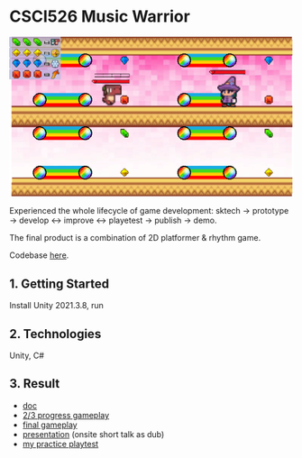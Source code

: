 # CSCI526 Music Warrior
![snap](snap.png)

Experienced the whole lifecycle of game development: sktech -> prototype -> develop <-> improve <-> playetest -> publish -> demo.

The final product is a combination of 2D platformer & rhythm game.

Codebase [here](https://github.com/Blazar221/DeadlineForce).
## 1. Getting Started
Install Unity 2021.3.8, run


## 2. Technologies
Unity, C#


## 3. Result
 - [doc](https://docs.google.com/document/d/12nChYzMglIX_hkd0Y7s8LkITmnToriefRo5TWD6ynmY/edit)
 - [2/3 progress gameplay](https://youtu.be/8x9n3zTv5Cw)
 - [final gameplay](https://youtu.be/s920mRaYSzw)
 - [presentation](https://youtu.be/sr4M-TqihWc) (onsite short talk as dub)
 - [my practice playtest](https://youtu.be/8WFzI5K_Vv4)
 
